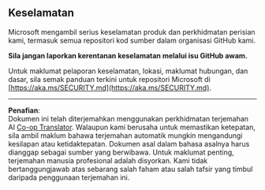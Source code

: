 <!--
CO_OP_TRANSLATOR_METADATA:
{
  "original_hash": "7229f7490ea61a04330b79651ac4d37e",
  "translation_date": "2025-09-18T13:41:35+00:00",
  "source_file": "SECURITY.md",
  "language_code": "ms"
}
-->
## Keselamatan

Microsoft mengambil serius keselamatan produk dan perkhidmatan perisian kami, termasuk semua repositori kod sumber dalam organisasi GitHub kami.

**Sila jangan laporkan kerentanan keselamatan melalui isu GitHub awam.**

Untuk maklumat pelaporan keselamatan, lokasi, maklumat hubungan, dan dasar, sila semak panduan terkini untuk repositori Microsoft di  
[https://aka.ms/SECURITY.md](https://aka.ms/SECURITY.md).

---

**Penafian**:  
Dokumen ini telah diterjemahkan menggunakan perkhidmatan terjemahan AI [Co-op Translator](https://github.com/Azure/co-op-translator). Walaupun kami berusaha untuk memastikan ketepatan, sila ambil maklum bahawa terjemahan automatik mungkin mengandungi kesilapan atau ketidaktepatan. Dokumen asal dalam bahasa asalnya harus dianggap sebagai sumber yang berwibawa. Untuk maklumat penting, terjemahan manusia profesional adalah disyorkan. Kami tidak bertanggungjawab atas sebarang salah faham atau salah tafsir yang timbul daripada penggunaan terjemahan ini.